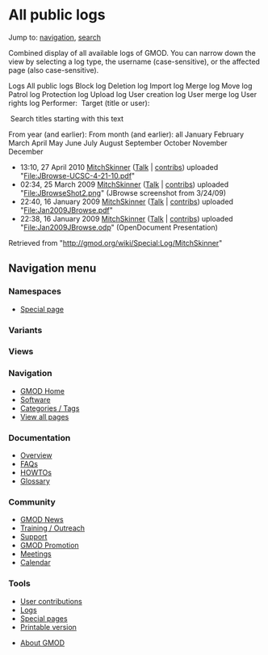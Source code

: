 <div id="mw-page-base" class="noprint">

</div>

<div id="mw-head-base" class="noprint">

</div>

<div id="content" class="mw-body" role="main">

<span id="top"></span>

<div id="mw-js-message" style="display:none;">

</div>



# <span dir="auto">All public logs</span>

<div id="bodyContent">

<div id="contentSub">

</div>

<div id="jump-to-nav" class="mw-jump">

Jump to: [navigation](#mw-navigation), [search](#p-search)

</div>

<div id="mw-content-text">

Combined display of all available logs of GMOD. You can narrow down the
view by selecting a log type, the username (case-sensitive), or the
affected page (also case-sensitive).

Logs All public logs Block log Deletion log Import log Merge log Move
log Patrol log Protection log Upload log User creation log User merge
log User rights log <span style="white-space: nowrap">Performer: </span>
<span style="white-space: nowrap">Target (title or user): </span>

 Search titles starting with this text

From year (and earlier): From month (and earlier): all January February
March April May June July August September October November December

- 13:10, 27 April 2010
  <a href="/wiki/User:MitchSkinner" class="mw-userlink"
  title="User:MitchSkinner">MitchSkinner</a>
  <span class="mw-usertoollinks">(<a
  href="/mediawiki/index.php?title=User_talk:MitchSkinner&amp;action=edit&amp;redlink=1"
  class="new"
  title="User talk:MitchSkinner (page does not exist)">Talk</a> \|
  [contribs](/wiki/Special:Contributions/MitchSkinner "Special:Contributions/MitchSkinner"))</span>
  uploaded
  "[File:JBrowse-UCSC-4-21-10.pdf](/wiki/File:JBrowse-UCSC-4-21-10.pdf "File:JBrowse-UCSC-4-21-10.pdf")"
- 02:34, 25 March 2009
  <a href="/wiki/User:MitchSkinner" class="mw-userlink"
  title="User:MitchSkinner">MitchSkinner</a>
  <span class="mw-usertoollinks">(<a
  href="/mediawiki/index.php?title=User_talk:MitchSkinner&amp;action=edit&amp;redlink=1"
  class="new"
  title="User talk:MitchSkinner (page does not exist)">Talk</a> \|
  [contribs](/wiki/Special:Contributions/MitchSkinner "Special:Contributions/MitchSkinner"))</span>
  uploaded
  "[File:JBrowseShot2.png](/wiki/File:JBrowseShot2.png "File:JBrowseShot2.png")"
  <span class="comment">(JBrowse screenshot from 3/24/09)</span>
- 22:40, 16 January 2009
  <a href="/wiki/User:MitchSkinner" class="mw-userlink"
  title="User:MitchSkinner">MitchSkinner</a>
  <span class="mw-usertoollinks">(<a
  href="/mediawiki/index.php?title=User_talk:MitchSkinner&amp;action=edit&amp;redlink=1"
  class="new"
  title="User talk:MitchSkinner (page does not exist)">Talk</a> \|
  [contribs](/wiki/Special:Contributions/MitchSkinner "Special:Contributions/MitchSkinner"))</span>
  uploaded
  "[File:Jan2009JBrowse.pdf](/wiki/File:Jan2009JBrowse.pdf "File:Jan2009JBrowse.pdf")"
- 22:38, 16 January 2009
  <a href="/wiki/User:MitchSkinner" class="mw-userlink"
  title="User:MitchSkinner">MitchSkinner</a>
  <span class="mw-usertoollinks">(<a
  href="/mediawiki/index.php?title=User_talk:MitchSkinner&amp;action=edit&amp;redlink=1"
  class="new"
  title="User talk:MitchSkinner (page does not exist)">Talk</a> \|
  [contribs](/wiki/Special:Contributions/MitchSkinner "Special:Contributions/MitchSkinner"))</span>
  uploaded
  "[File:Jan2009JBrowse.odp](/wiki/File:Jan2009JBrowse.odp "File:Jan2009JBrowse.odp")"
  <span class="comment">(OpenDocument Presentation)</span>

</div>

<div class="printfooter">

Retrieved from "<http://gmod.org/wiki/Special:Log/MitchSkinner>"

</div>

<div id="catlinks" class="catlinks catlinks-allhidden">

</div>

<div class="visualClear">

</div>

</div>

</div>

<div id="mw-navigation">

## Navigation menu

<div id="mw-head">



<div id="left-navigation">

<div id="p-namespaces" class="vectorTabs" role="navigation"
aria-labelledby="p-namespaces-label">

### Namespaces

- <span id="ca-nstab-special">[Special
  page](/wiki/Special:Log/MitchSkinner "This is a special page, you cannot edit the page itself")</span>

</div>

<div id="p-variants" class="vectorMenu emptyPortlet" role="navigation"
aria-labelledby="p-variants-label">

### 

### Variants[](#)

<div class="menu">

</div>

</div>

</div>

<div id="right-navigation">

<div id="p-views" class="vectorTabs emptyPortlet" role="navigation"
aria-labelledby="p-views-label">

### Views

</div>



</div>



</div>

</div>

</div>

<div id="mw-panel">

<div id="p-logo" role="banner">

<a href="/wiki/Main_Page"
style="background-image: url(http://gmod.org/images/GMOD-cogs.png);"
title="Visit the main page"></a>

</div>

<div id="p-Navigation" class="portal" role="navigation"
aria-labelledby="p-Navigation-label">

### Navigation

<div class="body">

- <span id="n-GMOD-Home">[GMOD Home](/wiki/Main_Page)</span>
- <span id="n-Software">[Software](/wiki/GMOD_Components)</span>
- <span id="n-Categories-.2F-Tags">[Categories /
  Tags](/wiki/Categories)</span>
- <span id="n-View-all-pages">[View all
  pages](/wiki/Special:AllPages)</span>

</div>

</div>

<div id="p-Documentation" class="portal" role="navigation"
aria-labelledby="p-Documentation-label">

### Documentation

<div class="body">

- <span id="n-Overview">[Overview](/wiki/Overview)</span>
- <span id="n-FAQs">[FAQs](/wiki/Category:FAQ)</span>
- <span id="n-HOWTOs">[HOWTOs](/wiki/Category:HOWTO)</span>
- <span id="n-Glossary">[Glossary](/wiki/Glossary)</span>

</div>

</div>

<div id="p-Community" class="portal" role="navigation"
aria-labelledby="p-Community-label">

### Community

<div class="body">

- <span id="n-GMOD-News">[GMOD News](/wiki/GMOD_News)</span>
- <span id="n-Training-.2F-Outreach">[Training /
  Outreach](/wiki/Training_and_Outreach)</span>
- <span id="n-Support">[Support](/wiki/Support)</span>
- <span id="n-GMOD-Promotion">[GMOD
  Promotion](/wiki/GMOD_Promotion)</span>
- <span id="n-Meetings">[Meetings](/wiki/Meetings)</span>
- <span id="n-Calendar">[Calendar](/wiki/Calendar)</span>

</div>

</div>

<div id="p-tb" class="portal" role="navigation"
aria-labelledby="p-tb-label">

### Tools

<div class="body">

- <span id="t-contributions">[User
  contributions](/wiki/Special:Contributions/MitchSkinner "A list of contributions of this user")</span>
- <span id="t-log">[Logs](/wiki/Special:Log/MitchSkinner)</span>
- <span id="t-specialpages"><a href="/wiki/Special:SpecialPages" accesskey="q"
  title="A list of all special pages [q]">Special pages</a></span>
- <span id="t-print"><a
  href="/mediawiki/index.php?title=Special:Log/MitchSkinner&amp;printable=yes"
  rel="alternate" accesskey="p"
  title="Printable version of this page [p]">Printable version</a></span>

</div>

</div>

</div>

</div>

<div id="footer" role="contentinfo">

- <span id="footer-places-about">[About
  GMOD](/wiki/GMOD:About "GMOD:About")</span>

<!-- -->






</div>
